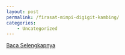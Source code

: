```yaml
---
layout: post
permalink: /firasat-mimpi-digigit-kambing/
categories:
    - Uncategorized
---
```


[Baca Selengkapnya](/10)